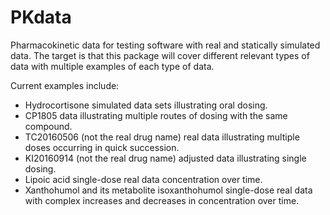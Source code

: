 # PKdata

Pharmacokinetic data for testing software with real and statically
simulated data.  The target is that this package will cover different
relevant types of data with multiple examples of each type of data.

Current examples include:

* Hydrocortisone simulated data sets illustrating oral dosing.
* CP1805 data illustrating multiple routes of dosing with the same
  compound.
* TC20160506 (not the real drug name) real data illustrating multiple
  doses occurring in quick succession.
* KI20160914 (not the real drug name) adjusted data illustrating single
  dosing.
* Lipoic acid single-dose real data concentration over time.
* Xanthohumol and its metabolite isoxanthohumol single-dose real data
  with complex increases and decreases in concentration over time.
